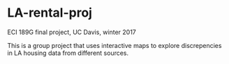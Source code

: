 # LA-rental-proj
ECI 189G final project, UC Davis, winter 2017

This is a group project that uses interactive maps to explore discrepencies in LA housing data from different sources.
